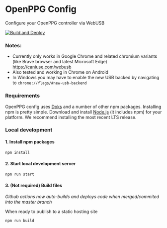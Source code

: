 # OpenPPG Config

Configure your OpenPPG controller via WebUSB

[![Build and Deploy](https://github.com/openppg/openppg-config-v2/actions/workflows/pages/pages-build-deployment/badge.svg)](https://github.com/openppg/openppg-config-v2/actions/workflows/pages/pages-build-deployment)

### Notes:

- Currently only works in Google Chrome and related chromium variants (like Brave browser and latest Microsoft Edge) https://caniuse.com/webusb
- Also tested and working in Chrome on Android
- In Windows you may have to enable the new USB backed by navigating to `chrome://flags/#new-usb-backend`

### Requirements

OpenPPG config uses [Doks](https://github.com/h-enk/doks) and a number of other npm packages. Installing npm is pretty simple. Download and install [Node.js](https://nodejs.org/) (it includes npm) for your platform. We recommend installing the most recent LTS release.

### Local development

#### 1. Install npm packages

```bash
npm install
```

#### 2. Start local development server

```bash
npm run start
```

#### 3. (Not required)  Build files

*Github actions now auto-builds and deploys code when merged/commited into the master branch*

When ready to publish to a static hosting site

```bash
npm run build
```
